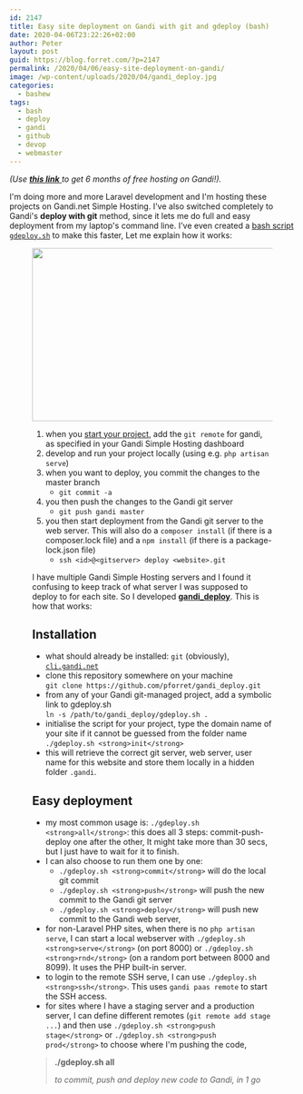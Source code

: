 ```yaml
---
id: 2147
title: Easy site deployment on Gandi with git and gdeploy (bash)
date: 2020-04-06T23:22:26+02:00
author: Peter
layout: post
guid: https://blog.forret.com/?p=2147
permalink: /2020/04/06/easy-site-deployment-on-gandi/
image: /wp-content/uploads/2020/04/gandi_deploy.jpg
categories:
  - bashew
tags:
  - bash
  - deploy
  - gandi
  - github
  - devop
  - webmaster
---
```

<p class="has-text-align-center">
  <em>(Use <a href="https://gandi.link/f/4a9c1f95"><strong>this link</strong> </a>to get 6 months of free hosting on Gandi!).</em>
</p>

I'm doing more and more Laravel development and I'm hosting these projects on Gandi.net Simple Hosting. I've also switched completely to Gandi's **deploy with git** method, since it lets me do full and easy deployment from my laptop's command line. I've even created a [bash script `gdeploy.sh`](https://github.com/pforret/gandi_deploy) to make this faster, Let me explain how it works:<figure class="wp-block-image size-large">

<img  width="703" height="305" src="https://blog.forret.com/wp-content/uploads/2020/04/image-1.png" alt="" class="wp-image-2149" srcset="https://blog.forret.com/wp-content/uploads/2020/04/image-1.png 703w, https://blog.forret.com/wp-content/uploads/2020/04/image-1-300x130.png 300w" sizes="(max-width: 703px) 100vw, 703px" />   

  1. when you [start your project](https://blog.forret.com/2020/03/05/hosting-a-laravel-project-on-gandi/), add the `git remote` for gandi, as specified in your Gandi Simple Hosting dashboard 
  2. develop and run your project locally (using e.g. `php artisan serve`)
  3. when you want to deploy, you commit the changes to the master branch
      * `git commit -a`
  4. you then push the changes to the Gandi git server
      * `git push gandi master`
  5. you then start deployment from the Gandi git server to the web server. This will also do a `composer install` (if there is a composer.lock file) and a `npm install` (if there is a package-lock.json file)
      * `ssh <id>@<gitserver> deploy <website>.git`

I have multiple Gandi Simple Hosting servers and I found it confusing to keep track of what server I was supposed to deploy to for each site. So I developed **[gandi_deploy](https://github.com/pforret/gandi_deploy)**. This is how that works:

## Installation

  * what should already be installed: `git` (obviously), [`cli.gandi.net`](https://cli.gandi.net/)
  * clone this repository somewhere on your machine  
    `git clone https://github.com/pforret/gandi_deploy.git`
  * from any of your Gandi git-managed project, add a symbolic link to gdeploy.sh  
    `ln -s /path/to/gandi_deploy/gdeploy.sh .`
  * initialise the script for your project, type the domain name of your site if it cannot be guessed from the folder name  
    `./gdeploy.sh <strong>init</strong>`
  * this will retrieve the correct git server, web server, user name for this website and store them locally in a hidden folder `.gandi`.

## Easy deployment

  * my most common usage is: `./gdeploy.sh <strong>all</strong>`: this does all 3 steps: commit-push-deploy one after the other, It might take more than 30 secs, but I just have to wait for it to finish.
  * I can also choose to run them one by one: 
      * `./gdeploy.sh <strong>commit</strong>` will do the local git commit
      * `./gdeploy.sh <strong>push</strong>` will push the new commit to the Gandi git server
      * `./gdeploy.sh <strong>deploy</strong>` will push new commit to the Gandi web server,
  * for non-Laravel PHP sites, when there is no `php artisan serve`, I can start a local webserver with `./gdeploy.sh <strong>serve</strong>` (on port 8000) or `./gdeploy.sh <strong>rnd</strong>` (on a random port between 8000 and 8099). It uses the PHP built-in server.
  * to login to the remote SSH serve, I can use `./gdeploy.sh <strong>ssh</strong>`. This uses `gandi paas remote` to start the SSH access.
  * for sites where I have a staging server and a production server, I can define different remotes (`git remote add stage ...`) and then use `./gdeploy.sh <strong>push stage</strong>` or `./gdeploy.sh <strong>push prod</strong>` to choose where I'm pushing the code,

<blockquote class="wp-block-quote">
  <p>
    <strong>./gdeploy.sh all</strong>
  </p>
  
  <cite>to commit, push and deploy new code to Gandi, in 1 go</cite>
</blockquote>
